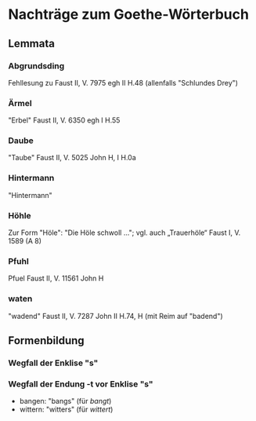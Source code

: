 # Nachträge zum Goethe-Wörterbuch

## Lemmata

### Abgrundsding
Fehllesung zu Faust II, V. 7975 egh II H.48 (allenfalls "Schlundes Drey")

### Ärmel
"Erbel" Faust II, V. 6350 egh I H.55

### Daube
"Taube" Faust II, V. 5025 John H, I H.0a

### Hintermann
"Hintermann" 

### Höhle
Zur Form "Höle": "Die Höle schwoll ..."; vgl. auch „Trauerhöle“ Faust I, V. 1589 (A 8)

### Pfuhl

Pfuel Faust II, V. 11561 John H

### waten

"wadend" Faust II, V. 7287 John II H.74, H (mit Reim auf "badend")

## Formenbildung

### Wegfall der Enklise "s"

### Wegfall der Endung -t vor Enklise "s"
* bangen: "bangs" (für _bangt_)
* wittern: "witters" (für _wittert_)